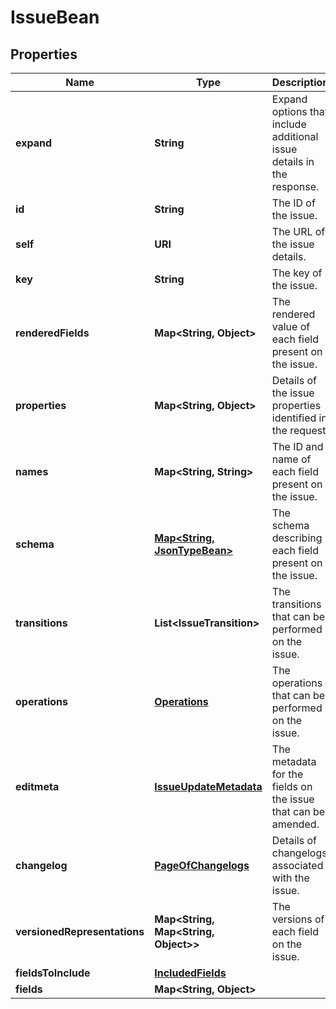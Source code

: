 

# IssueBean


## Properties

Name | Type | Description | Notes
------------ | ------------- | ------------- | -------------
**expand** | **String** | Expand options that include additional issue details in the response. |  [optional] [readonly]
**id** | **String** | The ID of the issue. |  [optional] [readonly]
**self** | **URI** | The URL of the issue details. |  [optional] [readonly]
**key** | **String** | The key of the issue. |  [optional] [readonly]
**renderedFields** | **Map&lt;String, Object&gt;** | The rendered value of each field present on the issue. |  [optional] [readonly]
**properties** | **Map&lt;String, Object&gt;** | Details of the issue properties identified in the request. |  [optional] [readonly]
**names** | **Map&lt;String, String&gt;** | The ID and name of each field present on the issue. |  [optional] [readonly]
**schema** | [**Map&lt;String, JsonTypeBean&gt;**](JsonTypeBean.md) | The schema describing each field present on the issue. |  [optional] [readonly]
**transitions** | **List&lt;IssueTransition&gt;** | The transitions that can be performed on the issue. |  [optional] [readonly]
**operations** | [**Operations**](Operations.md) | The operations that can be performed on the issue. |  [optional] [readonly]
**editmeta** | [**IssueUpdateMetadata**](IssueUpdateMetadata.md) | The metadata for the fields on the issue that can be amended. |  [optional] [readonly]
**changelog** | [**PageOfChangelogs**](PageOfChangelogs.md) | Details of changelogs associated with the issue. |  [optional] [readonly]
**versionedRepresentations** | **Map&lt;String, Map&lt;String, Object&gt;&gt;** | The versions of each field on the issue. |  [optional] [readonly]
**fieldsToInclude** | [**IncludedFields**](IncludedFields.md) |  |  [optional]
**fields** | **Map&lt;String, Object&gt;** |  |  [optional]



